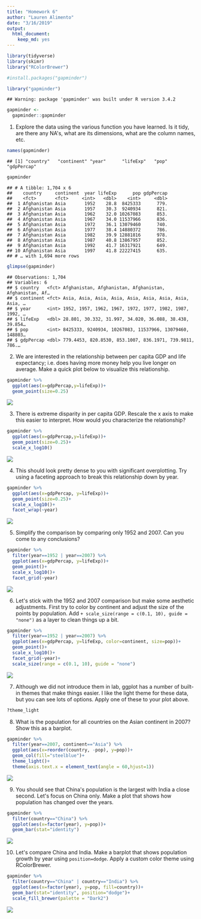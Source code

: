 ```yaml
---
title: "Homework 6"
author: "Lauren Alimento"
date: "3/16/2019"
output: 
  html_document: 
    keep_md: yes
---
```






```r
library(tidyverse)
library(skimr)
library("RColorBrewer")
```

```r
#install.packages("gapminder")
```

```r
library("gapminder")
```

```
## Warning: package 'gapminder' was built under R version 3.4.2
```

```r
gapminder <- 
  gapminder::gapminder
```

1. Explore the data using the various function you have learned. Is it tidy, are there any NA's, what are its dimensions, what are the column names, etc.

```r
names(gapminder)
```

```
## [1] "country"   "continent" "year"      "lifeExp"   "pop"       "gdpPercap"
```

```r
gapminder
```

```
## # A tibble: 1,704 x 6
##    country     continent  year lifeExp      pop gdpPercap
##    <fct>       <fct>     <int>   <dbl>    <int>     <dbl>
##  1 Afghanistan Asia       1952    28.8  8425333      779.
##  2 Afghanistan Asia       1957    30.3  9240934      821.
##  3 Afghanistan Asia       1962    32.0 10267083      853.
##  4 Afghanistan Asia       1967    34.0 11537966      836.
##  5 Afghanistan Asia       1972    36.1 13079460      740.
##  6 Afghanistan Asia       1977    38.4 14880372      786.
##  7 Afghanistan Asia       1982    39.9 12881816      978.
##  8 Afghanistan Asia       1987    40.8 13867957      852.
##  9 Afghanistan Asia       1992    41.7 16317921      649.
## 10 Afghanistan Asia       1997    41.8 22227415      635.
## # … with 1,694 more rows
```

```r
glimpse(gapminder)
```

```
## Observations: 1,704
## Variables: 6
## $ country   <fct> Afghanistan, Afghanistan, Afghanistan, Afghanistan, Af…
## $ continent <fct> Asia, Asia, Asia, Asia, Asia, Asia, Asia, Asia, Asia, …
## $ year      <int> 1952, 1957, 1962, 1967, 1972, 1977, 1982, 1987, 1992, …
## $ lifeExp   <dbl> 28.801, 30.332, 31.997, 34.020, 36.088, 38.438, 39.854…
## $ pop       <int> 8425333, 9240934, 10267083, 11537966, 13079460, 148803…
## $ gdpPercap <dbl> 779.4453, 820.8530, 853.1007, 836.1971, 739.9811, 786.…
```

2. We are interested in the relationship between per capita GDP and life expectancy; i.e. does having more money help you live longer on average. Make a quick plot below to visualize this relationship.

```r
gapminder %>% 
  ggplot(aes(x=gdpPercap,y=lifeExp))+
  geom_point(size=0.25)
```

![](HW6_files/figure-html/unnamed-chunk-8-1.png)<!-- -->

3. There is extreme disparity in per capita GDP. Rescale the x axis to make this easier to interpret. How would you characterize the relationship?


```r
gapminder %>% 
  ggplot(aes(x=gdpPercap,y=lifeExp))+
  geom_point(size=0.25)+
  scale_x_log10()
```

![](HW6_files/figure-html/unnamed-chunk-9-1.png)<!-- -->

4. This should look pretty dense to you with significant overplotting. Try using a faceting approach to break this relationship down by year.


```r
gapminder %>%
  ggplot(aes(x=gdpPercap, y=lifeExp))+
  geom_point(size=0.25)+
  scale_x_log10()+
  facet_wrap(~year)
```

![](HW6_files/figure-html/unnamed-chunk-10-1.png)<!-- -->

5. Simplify the comparison by comparing only 1952 and 2007. Can you come to any conclusions?

```r
gapminder %>%
  filter(year==1952 | year==2007) %>% 
  ggplot(aes(x=gdpPercap, y=lifeExp))+
  geom_point()+
  scale_x_log10()+
  facet_grid(~year)
```

![](HW6_files/figure-html/unnamed-chunk-11-1.png)<!-- -->

6. Let's stick with the 1952 and 2007 comparison but make some aesthetic adjustments. First try to color by continent and adjust the size of the points by population. Add `+ scale_size(range = c(0.1, 10), guide = "none")` as a layer to clean things up a bit.

```r
gapminder %>%
  filter(year==1952 | year==2007) %>% 
  ggplot(aes(x=gdpPercap, y=lifeExp, color=continent, size=pop))+
  geom_point()+
  scale_x_log10()+
  facet_grid(~year)+
  scale_size(range = c(0.1, 10), guide = "none")
```

![](HW6_files/figure-html/unnamed-chunk-12-1.png)<!-- -->

7. Although we did not introduce them in lab, ggplot has a number of built-in themes that make things easier. I like the light theme for these data, but you can see lots of options. Apply one of these to your plot above.

```r
?theme_light
```

8. What is the population for all countries on the Asian continent in 2007? Show this as a barplot.

```r
gapminder %>%
  filter(year==2007, continent=="Asia") %>% 
  ggplot(aes(x=reorder(country, -pop), y=pop))+
  geom_col(fill="steelblue")+
  theme_light()+ 
  theme(axis.text.x = element_text(angle = 60,hjust=1))
```

![](HW6_files/figure-html/unnamed-chunk-14-1.png)<!-- -->

9. You should see that China's population is the largest with India a close second. Let's focus on China only. Make a plot that shows how population has changed over the years.

```r
gapminder %>%
  filter(country=="China") %>% 
  ggplot(aes(x=factor(year), y=pop))+
  geom_bar(stat="identity")
```

![](HW6_files/figure-html/unnamed-chunk-15-1.png)<!-- -->

10. Let's compare China and India. Make a barplot that shows population growth by year using `position=dodge`. Apply a custom color theme using RColorBrewer.

```r
gapminder %>%
  filter(country=="China" | country=="India") %>% 
  ggplot(aes(x=factor(year), y=pop, fill=country))+
  geom_bar(stat="identity", position="dodge")+
  scale_fill_brewer(palette = "Dark2")
```

![](HW6_files/figure-html/unnamed-chunk-16-1.png)<!-- -->
